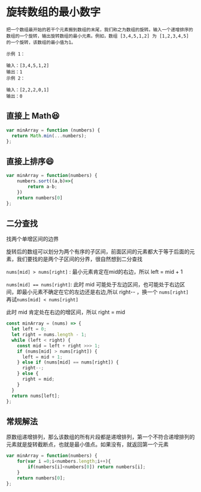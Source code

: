 # 旋转数组的最小数字

```
把一个数组最开始的若干个元素搬到数组的末尾，我们称之为数组的旋转。输入一个递增排序的数组的一个旋转，输出旋转数组的最小元素。例如，数组 [3,4,5,1,2] 为 [1,2,3,4,5] 的一个旋转，该数组的最小值为1。  

示例 1：

输入：[3,4,5,1,2]
输出：1
示例 2：

输入：[2,2,2,0,1]
输出：0
```

## 直接上 Math😆

```js
var minArray = function (numbers) {
  return Math.min(...numbers);
};
```

## 直接上排序😄

```js
var minArray = function(numbers) {
    numbers.sort((a,b)=>{
        return a-b;
    })
    return numbers[0]
};
```

## 二分查找 

找两个单增区间的边界

旋转后的数组可以划分为两个有序的子区间，前面区间的元素都大于等于后面的元素，我们要找的是两个子区间的分界，很自然想到二分查找

`nums[mid] > nums[right]` : 最小元素肯定在mid的右边，所以 left = mid + 1

`nums[mid] == nums[right]`: 此时 mid 可能处于左边区间，也可能处于右边区间，即最小元素不确定在它的左边还是右边,所以 right-- ，换一个 `nums[right]` 再试`nums[mid] < nums[right]`

此时 mid 肯定处在右边的增区间，所以 right = mid


```js
const minArray = (nums) => {
  let left = 0;
  let right = nums.length - 1;
  while (left < right) {
    const mid = left + right >>> 1;
    if (nums[mid] > nums[right]) {
      left = mid + 1;
    } else if (nums[mid] == nums[right]) {
      right--;
    } else {
      right = mid;
    }
  }
  return nums[left];
};
```

## 常规解法

原数组递增排列，那么该数组的所有片段都是递增排列，第一个不符合递增排列的元素就是旋转截断点，也就是最小值点。如果没有，就返回第一个元素

```js
var minArray = function(numbers) {
    for(var i =0;i<numbers.length;i++){
        if(numbers[i]<numbers[0]) return numbers[i];
    }
    return numbers[0];
};
```